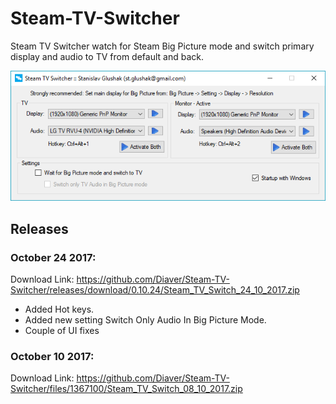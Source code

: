 # Steam-TV-Switcher
Steam TV Switcher watch for Steam Big Picture mode and switch primary display and audio to TV from default and back.

![Application UI](https://github.com/Diaver/Steam-TV-Switcher/blob/Images/screenshot.png)


## Releases

### October 24 2017: 
Download Link: https://github.com/Diaver/Steam-TV-Switcher/releases/download/0.10.24/Steam_TV_Switch_24_10_2017.zip
* Added Hot keys.
* Added new setting Switch Only Audio In Big Picture Mode.
* Couple of UI fixes


### October 10 2017: 
Download Link: https://github.com/Diaver/Steam-TV-Switcher/files/1367100/Steam_TV_Switch_08_10_2017.zip
